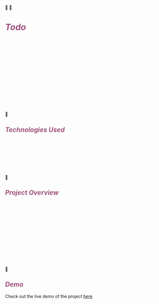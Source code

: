:rocket: :rocket: <h1 style="font-style:italic; color: rgb(158, 81, 124);">Todo</h1>
<p style="font-size: 25px; color: white;" >This is a full-stack project - a Todo List website built using Angular and Spring Boot! It was quite a challenge for me to deploy the project on GitHub Pages, as I had never used GitHub before. However, I learned a lot through this experience and am proud of what I've accomplished.</p>

:rocket:<h2 style="font-style:italic; color: rgb(158, 81, 124);">Technologies Used</h2>
<ul style="font-size: 25px; color: white;" >Spring Boot</ul>
<ul style="font-size: 25px; color: white;" >Angular</ul>

:rocket:<h2 style="font-style:italic; color: rgb(158, 81, 124);">Project Overview </h2>
<p style="font-size: 25px; color: white;" >The Todo List website allows users to manage their tasks and stay organized. It provides features to add, edit, and delete tasks. The project utilizes Angular on the front end and Spring Boot on the back end.</p>

:rocket:<h2 style="font-style:italic; color: rgb(158, 81, 124);">Demo</h2>
Check out the live demo of the project <a href="https://afaf99.github.io/Todos/">here</a>
